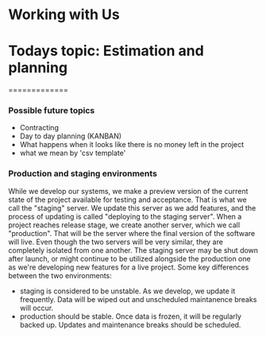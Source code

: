 Working with Us
=============
# Todays topic:  Estimation and planning  

=============
### Possible future topics  

- Contracting  
- Day to day planning (KANBAN)  
- What happens when it looks like there is no money left in the project  
- what we mean by 'csv template'


### Production and staging environments

While we develop our systems, we make a preview version of the current state of the project available for testing and acceptance. That is what we call the "staging" server. We update this server as we add features, and the process of updating is called "deploying to the staging server". 
When a project reaches release stage, we create another server, which we call "production". That will be the server where the final version of the software will live. Even though the two servers will be very similar, they are completely isolated from one another. 
The staging server may be shut down after launch, or might continue to be utilized alongside the production one as we're developing new features for a live project.
Some key differences between the two environments:
- staging is considered to be unstable. As we develop, we update it frequently. Data will be wiped out and unscheduled maintanence breaks will occur.
- production should be stable. Once data is frozen, it will be regularly backed up. Updates and maintenance breaks should be scheduled.
